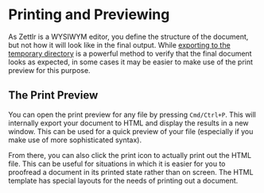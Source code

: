 # Printing and Previewing

As Zettlr is a WYSIWYM editor, you define the structure of the document, but not how it will look like in the final output. While [exporting to the temporary directory](export.md#choosing-the-destination) is a powerful method to verify that the final document looks as expected, in some cases it may be easier to make use of the print preview for this purpose.

## The Print Preview

You can open the print preview for any file by pressing `Cmd/Ctrl+P`. This will internally export your document to HTML and display the results in a new window. This can be used for a quick preview of your file (especially if you make use of more sophisticated syntax).

From there, you can also click the print icon to actually print out the HTML file. This can be useful for situations in which it is easier for you to proofread a document in its printed state rather than on screen. The HTML template has special layouts for the needs of printing out a document.
